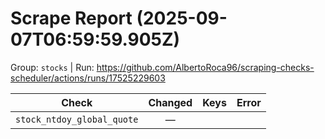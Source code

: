 # Scrape Report (2025-09-07T06:59:59.905Z)

Group: `stocks`  |  Run: https://github.com/AlbertoRoca96/scraping-checks-scheduler/actions/runs/17525229603

| Check | Changed | Keys | Error |
|---|:---:|:--|:--|
| `stock_ntdoy_global_quote` | — |  |  |
